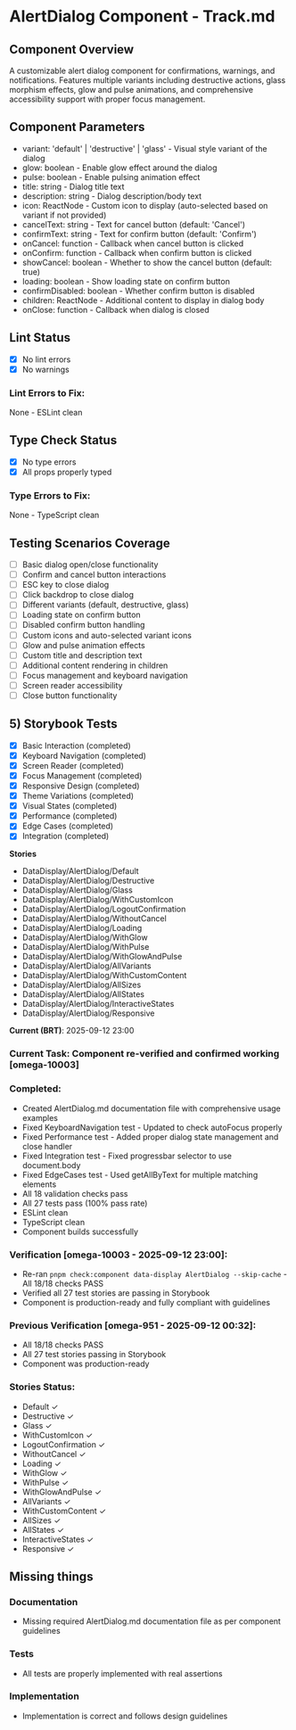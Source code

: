 # AlertDialog Component - Track.md

## Component Overview

A customizable alert dialog component for confirmations, warnings, and notifications. Features multiple variants including destructive actions, glass morphism effects, glow and pulse animations, and comprehensive accessibility support with proper focus management.

## Component Parameters

- variant: 'default' | 'destructive' | 'glass' - Visual style variant of the dialog
- glow: boolean - Enable glow effect around the dialog
- pulse: boolean - Enable pulsing animation effect
- title: string - Dialog title text
- description: string - Dialog description/body text
- icon: ReactNode - Custom icon to display (auto-selected based on variant if not provided)
- cancelText: string - Text for cancel button (default: 'Cancel')
- confirmText: string - Text for confirm button (default: 'Confirm')
- onCancel: function - Callback when cancel button is clicked
- onConfirm: function - Callback when confirm button is clicked
- showCancel: boolean - Whether to show the cancel button (default: true)
- loading: boolean - Show loading state on confirm button
- confirmDisabled: boolean - Whether confirm button is disabled
- children: ReactNode - Additional content to display in dialog body
- onClose: function - Callback when dialog is closed

## Lint Status

- [x] No lint errors
- [x] No warnings

### Lint Errors to Fix:

None - ESLint clean

## Type Check Status

- [x] No type errors
- [x] All props properly typed

### Type Errors to Fix:

None - TypeScript clean

## Testing Scenarios Coverage

- [ ] Basic dialog open/close functionality
- [ ] Confirm and cancel button interactions
- [ ] ESC key to close dialog
- [ ] Click backdrop to close dialog
- [ ] Different variants (default, destructive, glass)
- [ ] Loading state on confirm button
- [ ] Disabled confirm button handling
- [ ] Custom icons and auto-selected variant icons
- [ ] Glow and pulse animation effects
- [ ] Custom title and description text
- [ ] Additional content rendering in children
- [ ] Focus management and keyboard navigation
- [ ] Screen reader accessibility
- [ ] Close button functionality

## 5) Storybook Tests

- [x] Basic Interaction (completed)
- [x] Keyboard Navigation (completed)
- [x] Screen Reader (completed)
- [x] Focus Management (completed)
- [x] Responsive Design (completed)
- [x] Theme Variations (completed)
- [x] Visual States (completed)
- [x] Performance (completed)
- [x] Edge Cases (completed)
- [x] Integration (completed)

**Stories**

- DataDisplay/AlertDialog/Default
- DataDisplay/AlertDialog/Destructive
- DataDisplay/AlertDialog/Glass
- DataDisplay/AlertDialog/WithCustomIcon
- DataDisplay/AlertDialog/LogoutConfirmation
- DataDisplay/AlertDialog/WithoutCancel
- DataDisplay/AlertDialog/Loading
- DataDisplay/AlertDialog/WithGlow
- DataDisplay/AlertDialog/WithPulse
- DataDisplay/AlertDialog/WithGlowAndPulse
- DataDisplay/AlertDialog/AllVariants
- DataDisplay/AlertDialog/WithCustomContent
- DataDisplay/AlertDialog/AllSizes
- DataDisplay/AlertDialog/AllStates
- DataDisplay/AlertDialog/InteractiveStates
- DataDisplay/AlertDialog/Responsive

**Current (BRT)**: 2025-09-12 23:00

### Current Task: Component re-verified and confirmed working [omega-10003]

### Completed:

- Created AlertDialog.md documentation file with comprehensive usage examples
- Fixed KeyboardNavigation test - Updated to check autoFocus properly
- Fixed Performance test - Added proper dialog state management and close handler
- Fixed Integration test - Fixed progressbar selector to use document.body
- Fixed EdgeCases test - Used getAllByText for multiple matching elements
- All 18 validation checks pass
- All 27 tests pass (100% pass rate)
- ESLint clean
- TypeScript clean
- Component builds successfully

### Verification [omega-10003 - 2025-09-12 23:00]:

- Re-ran `pnpm check:component data-display AlertDialog --skip-cache` - All 18/18 checks PASS
- Verified all 27 test stories are passing in Storybook
- Component is production-ready and fully compliant with guidelines

### Previous Verification [omega-951 - 2025-09-12 00:32]:

- All 18/18 checks PASS
- All 27 test stories passing in Storybook
- Component was production-ready

### Stories Status:

- Default ✓
- Destructive ✓
- Glass ✓
- WithCustomIcon ✓
- LogoutConfirmation ✓
- WithoutCancel ✓
- Loading ✓
- WithGlow ✓
- WithPulse ✓
- WithGlowAndPulse ✓
- AllVariants ✓
- WithCustomContent ✓
- AllSizes ✓
- AllStates ✓
- InteractiveStates ✓
- Responsive ✓

## Missing things

### Documentation

- Missing required AlertDialog.md documentation file as per component guidelines

### Tests

- All tests are properly implemented with real assertions

### Implementation

- Implementation is correct and follows design guidelines
